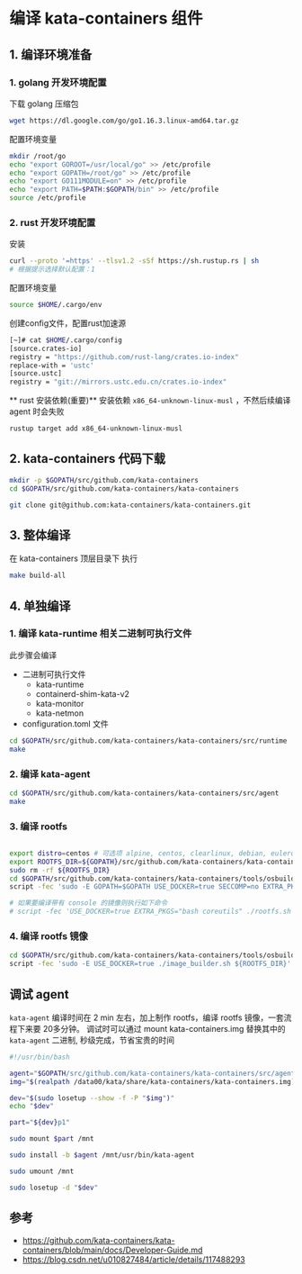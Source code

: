 # 编译 kata-containers 组件

## 1. 编译环境准备

### 1. golang 开发环境配置

下载 golang 压缩包
```bash
wget https://dl.google.com/go/go1.16.3.linux-amd64.tar.gz
```
配置环境变量

```bash
mkdir /root/go
echo "export GOROOT=/usr/local/go" >> /etc/profile
echo "export GOPATH=/root/go" >> /etc/profile
echo "export GO111MODULE=on" >> /etc/profile
echo "export PATH=$PATH:$GOPATH/bin" >> /etc/profile
source /etc/profile
```
### 2. rust 开发环境配置

安装
```bash
curl --proto '=https' --tlsv1.2 -sSf https://sh.rustup.rs | sh
# 根据提示选择默认配置：1
```

配置环境变量 
```bash
source $HOME/.cargo/env
```

创建config文件，配置rust加速源
```bash
[~]# cat $HOME/.cargo/config
[source.crates-io]
registry = "https://github.com/rust-lang/crates.io-index"
replace-with = 'ustc'
[source.ustc]
registry = "git://mirrors.ustc.edu.cn/crates.io-index"
```


** rust 安装依赖(重要)**
安装依赖 `x86_64-unknown-linux-musl` ，不然后续编译 agent 时会失败

```bash
rustup target add x86_64-unknown-linux-musl
```
## 2. kata-containers 代码下载

```bash
mkdir -p $GOPATH/src/github.com/kata-containers
cd $GOPATH/src/github.com/kata-containers/kata-containers

git clone git@github.com:kata-containers/kata-containers.git
```

## 3. 整体编译

在 kata-containers 顶层目录下 执行 

```bash
make build-all
```

## 4. 单独编译

### 1. 编译 kata-runtime 相关二进制可执行文件

此步骤会编译
- 二进制可执行文件
  - kata-runtime
  - containerd-shim-kata-v2
  - kata-monitor
  - kata-netmon
- configuration.toml 文件


```bash
cd $GOPATH/src/github.com/kata-containers/kata-containers/src/runtime
make
```

### 2. 编译 kata-agent

```bash
cd $GOPATH/src/github.com/kata-containers/kata-containers/src/agent
make 

```

### 3. 编译 rootfs

```bash

export distro=centos # 可选项 alpine, centos, clearlinux, debian, euleros, fedora, suse,  ubuntu
export ROOTFS_DIR=${GOPATH}/src/github.com/kata-containers/kata-containers/tools/osbuilder/rootfs-builder/rootfs
sudo rm -rf ${ROOTFS_DIR}
cd $GOPATH/src/github.com/kata-containers/kata-containers/tools/osbuilder/rootfs-builder
script -fec 'sudo -E GOPATH=$GOPATH USE_DOCKER=true SECCOMP=no EXTRA_PKGS="bash coreutils" ./rootfs.sh ${distro}'

# 如果要编译带有 console 的镜像则执行如下命令
# script -fec 'USE_DOCKER=true EXTRA_PKGS="bash coreutils" ./rootfs.sh centos'
```

### 4. 编译 rootfs 镜像

```bash
cd $GOPATH/src/github.com/kata-containers/kata-containers/tools/osbuilder/image-builder
script -fec 'sudo -E USE_DOCKER=true ./image_builder.sh ${ROOTFS_DIR}'
```

## 调试 agent

`kata-agent` 编译时间在 2 min 左右，加上制作 rootfs，编译 rootfs 镜像，一套流程下来要 20多分钟。
调试时可以通过 mount kata-containers.img 替换其中的  `kata-agent` 二进制, 秒级完成，节省宝贵的时间

```bash
#!/usr/bin/bash

agent="$GOPATH/src/github.com/kata-containers/kata-containers/src/agent/target/x86_64-unknown-linux-musl/release/kata-agent"
img="$(realpath /data00/kata/share/kata-containers/kata-containers.img)"

dev="$(sudo losetup --show -f -P "$img")"
echo "$dev"

part="${dev}p1"

sudo mount $part /mnt

sudo install -b $agent /mnt/usr/bin/kata-agent

sudo umount /mnt

sudo losetup -d "$dev"
```


## 参考

- https://github.com/kata-containers/kata-containers/blob/main/docs/Developer-Guide.md
- https://blog.csdn.net/u010827484/article/details/117488293
